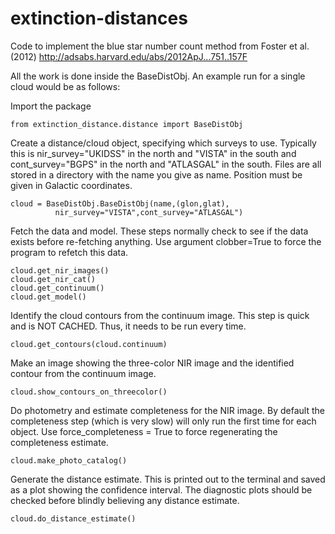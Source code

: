 extinction-distances
====================

Code to implement the blue star number count method from Foster et al. (2012) http://adsabs.harvard.edu/abs/2012ApJ...751..157F

All the work is done inside the BaseDistObj. An example run for a single cloud 
would be as follows:

Import the package

    from extinction_distance.distance import BaseDistObj
    
Create a distance/cloud object, specifying which surveys to use. Typically 
this is nir\_survey="UKIDSS" in the north and "VISTA" in the south and 
cont\_survey="BGPS" in the north and "ATLASGAL" in the south. Files are 
all stored in a directory with the name you give as name. Position 
must be given in Galactic coordinates.

    cloud = BaseDistObj.BaseDistObj(name,(glon,glat), 
              nir_survey="VISTA",cont_survey="ATLASGAL")
              
Fetch the data and model. These steps normally check to see if the data 
exists before re-fetching anything. Use argument clobber=True to force 
the program to refetch this data.

    cloud.get_nir_images()
    cloud.get_nir_cat()
    cloud.get_continuum()
    cloud.get_model()

Identify the cloud contours from the continuum image. This step 
is quick and is NOT CACHED. Thus, it needs to be run every time.

    cloud.get_contours(cloud.continuum)

Make an image showing the three-color NIR image and the identified 
contour from the continuum image.

    cloud.show_contours_on_threecolor()

Do photometry and estimate completeness for the NIR image. By default 
the completeness step (which is very slow) will only run the first time 
for each object. Use force\_completeness = True to force regenerating 
the completeness estimate.

    cloud.make_photo_catalog()

Generate the distance estimate. This is printed out to the 
terminal and saved as a plot showing the confidence interval. The 
diagnostic plots should be checked before blindly believing any 
distance estimate.

    cloud.do_distance_estimate()

